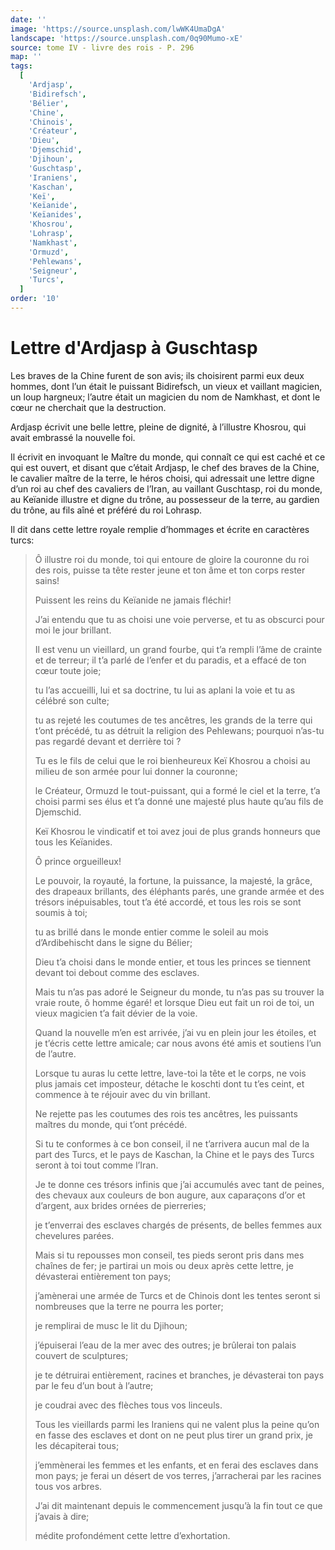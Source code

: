 ```yaml
---
date: ''
image: 'https://source.unsplash.com/lwWK4UmaDgA'
landscape: 'https://source.unsplash.com/0q90Mumo-xE'
source: tome IV - livre des rois - P. 296
map: ''
tags:
  [
    'Ardjasp',
    'Bidirefsch',
    'Bélier',
    'Chine',
    'Chinois',
    'Créateur',
    'Dieu',
    'Djemschid',
    'Djihoun',
    'Guschtasp',
    'Iraniens',
    'Kaschan',
    'Keï',
    'Keïanide',
    'Keïanides',
    'Khosrou',
    'Lohrasp',
    'Namkhast',
    'Ormuzd',
    'Pehlewans',
    'Seigneur',
    'Turcs',
  ]
order: '10'
---
```


# Lettre d'Ardjasp à Guschtasp

Les braves de la Chine furent de son avis; ils choisirent parmi eux deux hommes, dont l’un était le puissant Bidirefsch, un vieux et vaillant magicien, un loup hargneux; l’autre était un magicien du nom de Namkhast, et dont le cœur ne cherchait que la destruction.

Ardjasp écrivit une belle lettre, pleine de dignité, à l’illustre Khosrou, qui avait embrassé la nouvelle foi.

Il écrivit en invoquant le Maître du monde, qui connaît ce qui est caché et ce qui est ouvert, et disant que c’était Ardjasp, le chef des braves de la Chine, le cavalier maître de la terre, le héros choisi, qui adressait une lettre digne d’un roi au chef des cavaliers de l’Iran, au vaillant Guschtasp, roi du monde, au Keïanide illustre et digne du trône, au possesseur de la terre, au gardien du trône, au fils aîné et préféré du roi Lohrasp.

Il dit dans cette lettre royale remplie d’hommages et écrite en caractères turcs:

> Ô illustre roi du monde, toi qui entoure de gloire la couronne du roi des rois, puisse ta tête rester jeune et ton âme et ton corps rester sains!
>
> Puissent les reins du Keïanide ne jamais fléchir!
>
> J’ai entendu que tu as choisi une voie perverse, et tu as obscurci pour moi le jour brillant.
>
> Il est venu un vieillard, un grand fourbe, qui t’a rempli l’âme de crainte et de terreur; il t’a parlé de l’enfer et du paradis, et a effacé de ton cœur toute joie;
>
> tu l’as accueilli, lui et sa doctrine, tu lui as aplani la voie et tu as célébré son culte;
>
> tu as rejeté les coutumes de tes ancêtres, les grands de la terre qui t’ont précédé, tu as détruit la religion des Pehlewans; pourquoi n’as-tu pas regardé devant et derrière toi ?
>
> Tu es le fils de celui que le roi bienheureux Keï Khosrou a choisi au milieu de son armée pour lui donner la couronne;
>
> le Créateur, Ormuzd le tout-puissant, qui a formé le ciel et la terre, t’a choisi parmi ses élus et t’a donné une majesté plus haute qu’au fils de Djemschid.
>
> Keï Khosrou le vindicatif et toi avez joui de plus grands honneurs que tous les Keïanides.
>
> Ô prince orgueilleux!
>
> Le pouvoir, la royauté, la fortune, la puissance, la majesté, la grâce, des drapeaux brillants, des éléphants parés, une grande armée et des trésors inépuisables, tout t’a été accordé, et tous les rois se sont soumis à toi;
>
> tu as brillé dans le monde entier comme le soleil au mois d’Ardibehischt dans le signe du Bélier;
>
> Dieu t’a choisi dans le monde entier, et tous les princes se tiennent devant toi debout comme des esclaves.
>
> Mais tu n’as pas adoré le Seigneur du monde,
> tu n’as pas su trouver la vraie route, ô homme égaré! et lorsque Dieu eut fait un roi de toi, un vieux magicien t’a fait dévier de la voie.
>
> Quand la nouvelle m’en est arrivée, j’ai vu en plein jour les étoiles, et je t’écris cette lettre amicale; car nous avons été amis et soutiens l’un de l’autre.
>
> Lorsque tu auras lu cette lettre, lave-toi la tête et le corps, ne vois plus jamais cet imposteur, détache le koschti dont tu t’es ceint, et commence à te réjouir avec du vin brillant.
>
> Ne rejette pas les coutumes des rois tes ancêtres, les puissants maîtres du monde, qui t’ont précédé.
>
> Si tu te conformes à ce bon conseil, il ne t’arrivera aucun mal de la part des Turcs, et le pays de Kaschan, la Chine et le pays des Turcs seront à toi tout comme l’Iran.
>
> Je te donne ces trésors infinis que j’ai accumulés avec tant de peines, des chevaux aux couleurs de bon augure, aux caparaçons d’or et d’argent, aux brides ornées de pierreries;
>
> je t’enverrai des esclaves chargés de présents, de belles femmes aux chevelures parées.
>
> Mais si tu repousses mon conseil, tes pieds seront pris dans mes chaînes de fer; je partirai un mois ou deux après cette lettre, je dévasterai entièrement ton pays;
>
> j’amènerai une armée de Turcs et de Chinois dont les tentes seront si nombreuses que la terre ne pourra les porter;
>
> je remplirai de musc le lit du Djihoun;
>
> j’épuiserai l’eau de la mer avec des outres; je brûlerai ton palais couvert de sculptures;
>
> je te détruirai entièrement, racines et branches, je dévasterai ton pays par le feu d’un bout à l’autre;
>
> je coudrai avec des flèches tous vos linceuls.
>
> Tous les vieillards parmi les Iraniens qui ne valent plus la peine qu’on en fasse des esclaves et dont on ne peut plus tirer un grand prix, je les décapiterai tous;
>
> j’emmènerai les femmes et les enfants, et en ferai des esclaves dans mon pays; je ferai un désert de vos terres, j’arracherai par les racines tous vos arbres.
>
> J’ai dit maintenant depuis le commencement jusqu’à la fin tout ce que j’avais à dire;
>
> médite profondément cette lettre d’exhortation.
